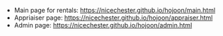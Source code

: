 * Main page for rentals: https://nicechester.github.io/hojoon/main.html
* Appriaiser page: https://nicechester.github.io/hojoon/appraiser.html
* Admin page: https://nicechester.github.io/hojoon/admin.html
